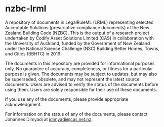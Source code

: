 # nzbc-lrml
A repository of documents in LegalRuleML (LRML) representing selected Acceptable Solutions (prescriptive compliance documents) of the New Zealand Building Code (NZBC). This is the output of a research project undertaken by Codify Asset Solutions Limited (CAS) in collaboration with the University of Auckland, funded by the Government of New Zealand under the National Science Challenge (NSC) Building Better Homes, Towns, and Cities (BBHTC) in 2019.

The documents in this repository are provided for informational purposes only. No guarantee of accuracy, completeness, or fitness for a particular purpose is given. The documents may be subject to updates, but may also be superseded, obsolete, and may not represent the latest source documents. Users are advised to verify the status of the documents before using them. Users are solely responsible for their use of these documents.

If you use any of the documents, please provide appropriate acknowledgment.

For information on the status of any of the documents, please contact Johannes Dimyadi at jdimyadi@cas.net.nz.





